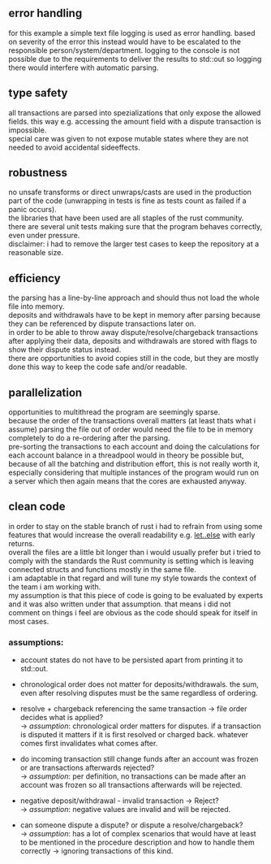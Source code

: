 ## error handling
for this example a simple text file logging is used as error handling.
based on severity of the error this instead would have to be escalated to the responsible person/system/department.
logging to the console is not possible due to the requirements to deliver the results to std::out so logging there would interfere with automatic parsing.

## type safety
all transactions are parsed into spezializations that only expose the allowed fields. this way e.g. accessing the amount field with a dispute transaction is impossible.  
special care was given to not expose mutable states where they are not needed to avoid accidental sideeffects.

## robustness
no unsafe transforms or direct unwraps/casts are used in the production part of the code (unwrapping in tests is fine as tests count as failed if a panic occurs).  
the libraries that have been used are all staples of the rust community.  
there are several unit tests making sure that the program behaves correctly, even under pressure.  
disclaimer: i had to remove the larger test cases to keep the repository at a reasonable size.

## efficiency
the parsing has a line-by-line approach and should thus not load the whole file into memory.  
deposits and withdrawals have to be kept in memory after parsing because they can be referenced by dispute transactions later on.  
in order to be able to throw away dispute/resolve/chargeback transactions after applying their data, deposits and withdrawals are stored with flags to show their dispute status instead.  
there are opportunities to avoid copies still in the code, but they are mostly done this way to keep the code safe and/or readable.

## parallelization
opportunities to multithread the program are seemingly sparse.  
because the order of the transactions overall matters (at least thats what i assume) parsing the file out of order would need the file to be in memory completely to do a re-ordering after the parsing.  
pre-sorting the transactions to each account and doing the calculations for each account balance in a threadpool would in theory be possible but, because of all the batching and distribution effort, this is not really worth it, especially considering that multiple instances of the program would run on a server which then again means that the cores are exhausted anyway.

## clean code
in order to stay on the stable branch of rust i had to refrain from using some features that would increase the overall readability e.g. [let..else](https://rust-lang.github.io/rfcs/3137-let-else.html) with early returns.  
overall the files are a little bit longer than i would usually prefer but i tried to comply with the standards the Rust community is setting which is leaving connected structs and functions mostly in the same file.  
i am adaptable in that regard and will tune my style towards the context of the team i am working with.  
my assumption is that this piece of code is going to be evaluated by experts and it was also written under that assumption. that means i did not comment on things i feel are obvious as the code should speak for itself in most cases.


### assumptions:
- account states do not have to be persisted apart from printing it to std::out.

- chronological order does not matter for deposits/withdrawals. the sum, even after resolving disputes must be the same regardless of ordering.

- resolve + chargeback referencing the same transaction -> file order decides what is applied?  
  -> *assumption*: chronological order matters for disputes. if a transaction is disputed it matters if it is first resolved or charged back. whatever comes first invalidates what comes after.

- do incoming transaction still change funds after an account was frozen or are transactions afterwards rejected?  
  -> *assumption*: per definition, no transactions can be made after an account was frozen so all transactions afterwards will be rejected.

- negative deposit/withdrawal - invalid transaction -> Reject?  
  -> *assumption*: negative values are invalid and will be rejected.

- can someone dispute a dispute? or dispute a resolve/chargeback?  
  -> *assumption*: has a lot of complex scenarios that would have at least to be mentioned in the procedure description and how to handle them correctly -> ignoring transactions of this kind.
